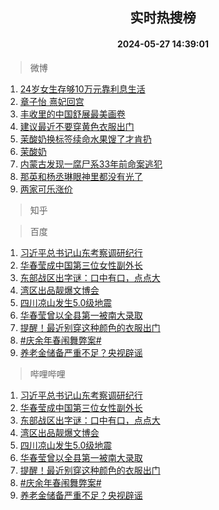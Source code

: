 <div align="center"><h2>实时热搜榜</h2><h4>2024-05-27 14:39:01</h4></div>

> 微博  

1. [24岁女生存够10万元靠利息生活](https://s.weibo.com/weibo?q=%2324%E5%B2%81%E5%A5%B3%E7%94%9F%E5%AD%98%E5%A4%9F10%E4%B8%87%E5%85%83%E9%9D%A0%E5%88%A9%E6%81%AF%E7%94%9F%E6%B4%BB%23&t=31&band_rank=1&Refer=top)<br />
2. [章子怡 熹妃回宫](https://s.weibo.com/weibo?q=%E7%AB%A0%E5%AD%90%E6%80%A1%20%E7%86%B9%E5%A6%83%E5%9B%9E%E5%AE%AB&t=31&band_rank=2&Refer=top)<br />
3. [丰收里的中国舒展最美画卷](https://s.weibo.com/weibo?q=%23%E4%B8%B0%E6%94%B6%E9%87%8C%E7%9A%84%E4%B8%AD%E5%9B%BD%E8%88%92%E5%B1%95%E6%9C%80%E7%BE%8E%E7%94%BB%E5%8D%B7%23&t=31&band_rank=3&Refer=top)<br />
4. [建议最近不要穿黄色衣服出门](https://s.weibo.com/weibo?q=%23%E5%BB%BA%E8%AE%AE%E6%9C%80%E8%BF%91%E4%B8%8D%E8%A6%81%E7%A9%BF%E9%BB%84%E8%89%B2%E8%A1%A3%E6%9C%8D%E5%87%BA%E9%97%A8%23&t=31&band_rank=4&Refer=top)<br />
5. [茉酸奶换标签续命水果馊了才肯扔](https://s.weibo.com/weibo?q=%23%E8%8C%89%E9%85%B8%E5%A5%B6%E6%8D%A2%E6%A0%87%E7%AD%BE%E7%BB%AD%E5%91%BD%E6%B0%B4%E6%9E%9C%E9%A6%8A%E4%BA%86%E6%89%8D%E8%82%AF%E6%89%94%23&t=31&band_rank=5&Refer=top)<br />
6. [茉酸奶](https://s.weibo.com/weibo?q=%23%E8%8C%89%E9%85%B8%E5%A5%B6%23&t=31&band_rank=6&Refer=top)<br />
7. [内蒙古发现一腐尸系33年前命案逃犯](https://s.weibo.com/weibo?q=%23%E5%86%85%E8%92%99%E5%8F%A4%E5%8F%91%E7%8E%B0%E4%B8%80%E8%85%90%E5%B0%B8%E7%B3%BB33%E5%B9%B4%E5%89%8D%E5%91%BD%E6%A1%88%E9%80%83%E7%8A%AF%23&t=31&band_rank=7&Refer=top)<br />
8. [那英和杨丞琳眼神里都没有光了](https://s.weibo.com/weibo?q=%23%E9%82%A3%E8%8B%B1%E5%92%8C%E6%9D%A8%E4%B8%9E%E7%90%B3%E7%9C%BC%E7%A5%9E%E9%87%8C%E9%83%BD%E6%B2%A1%E6%9C%89%E5%85%89%E4%BA%86%23&t=31&band_rank=8&Refer=top)<br />
9. [两家可乐涨价](https://s.weibo.com/weibo?q=%23%E4%B8%A4%E5%AE%B6%E5%8F%AF%E4%B9%90%E6%B6%A8%E4%BB%B7%23&t=31&band_rank=9&Refer=top)<br />

> 知乎  


> 百度  

1. [习近平总书记山东考察调研纪行](https://www.baidu.com/s?wd=%E4%B9%A0%E8%BF%91%E5%B9%B3%E6%80%BB%E4%B9%A6%E8%AE%B0%E5%B1%B1%E4%B8%9C%E8%80%83%E5%AF%9F%E8%B0%83%E7%A0%94%E7%BA%AA%E8%A1%8C&sa=fyb_news&rsv_dl=fyb_news)<br />
2. [华春莹成中国第三位女性副外长](https://www.baidu.com/s?wd=%E5%8D%8E%E6%98%A5%E8%8E%B9%E6%88%90%E4%B8%AD%E5%9B%BD%E7%AC%AC%E4%B8%89%E4%BD%8D%E5%A5%B3%E6%80%A7%E5%89%AF%E5%A4%96%E9%95%BF&sa=fyb_news&rsv_dl=fyb_news)<br />
3. [东部战区出字谜：口中有口，点点大](https://www.baidu.com/s?wd=%E4%B8%9C%E9%83%A8%E6%88%98%E5%8C%BA%E5%87%BA%E5%AD%97%E8%B0%9C%EF%BC%9A%E5%8F%A3%E4%B8%AD%E6%9C%89%E5%8F%A3%EF%BC%8C%E7%82%B9%E7%82%B9%E5%A4%A7&sa=fyb_news&rsv_dl=fyb_news)<br />
4. [湾区出品靓爆文博会](https://www.baidu.com/s?wd=%E6%B9%BE%E5%8C%BA%E5%87%BA%E5%93%81%E9%9D%93%E7%88%86%E6%96%87%E5%8D%9A%E4%BC%9A&sa=fyb_news&rsv_dl=fyb_news)<br />
5. [四川凉山发生5.0级地震](https://www.baidu.com/s?wd=%E5%9B%9B%E5%B7%9D%E5%87%89%E5%B1%B1%E5%8F%91%E7%94%9F5.0%E7%BA%A7%E5%9C%B0%E9%9C%87&sa=fyb_news&rsv_dl=fyb_news)<br />
6. [华春莹曾以全县第一被南大录取](https://www.baidu.com/s?wd=%E5%8D%8E%E6%98%A5%E8%8E%B9%E6%9B%BE%E4%BB%A5%E5%85%A8%E5%8E%BF%E7%AC%AC%E4%B8%80%E8%A2%AB%E5%8D%97%E5%A4%A7%E5%BD%95%E5%8F%96&sa=fyb_news&rsv_dl=fyb_news)<br />
7. [提醒！最近别穿这种颜色的衣服出门](https://www.baidu.com/s?wd=%E6%8F%90%E9%86%92%EF%BC%81%E6%9C%80%E8%BF%91%E5%88%AB%E7%A9%BF%E8%BF%99%E7%A7%8D%E9%A2%9C%E8%89%B2%E7%9A%84%E8%A1%A3%E6%9C%8D%E5%87%BA%E9%97%A8&sa=fyb_news&rsv_dl=fyb_news)<br />
8. [#庆余年春闱舞弊案#](https://www.baidu.com/s?wd=%23%E5%BA%86%E4%BD%99%E5%B9%B4%E6%98%A5%E9%97%B1%E8%88%9E%E5%BC%8A%E6%A1%88%23&sa=fyb_news&rsv_dl=fyb_news)<br />
9. [养老金储备严重不足？央视辟谣](https://www.baidu.com/s?wd=%E5%85%BB%E8%80%81%E9%87%91%E5%82%A8%E5%A4%87%E4%B8%A5%E9%87%8D%E4%B8%8D%E8%B6%B3%EF%BC%9F%E5%A4%AE%E8%A7%86%E8%BE%9F%E8%B0%A3&sa=fyb_news&rsv_dl=fyb_news)<br />

> 哔哩哔哩  

1. [习近平总书记山东考察调研纪行](https://www.baidu.com/s?wd=%E4%B9%A0%E8%BF%91%E5%B9%B3%E6%80%BB%E4%B9%A6%E8%AE%B0%E5%B1%B1%E4%B8%9C%E8%80%83%E5%AF%9F%E8%B0%83%E7%A0%94%E7%BA%AA%E8%A1%8C&sa=fyb_news&rsv_dl=fyb_news)<br />
2. [华春莹成中国第三位女性副外长](https://www.baidu.com/s?wd=%E5%8D%8E%E6%98%A5%E8%8E%B9%E6%88%90%E4%B8%AD%E5%9B%BD%E7%AC%AC%E4%B8%89%E4%BD%8D%E5%A5%B3%E6%80%A7%E5%89%AF%E5%A4%96%E9%95%BF&sa=fyb_news&rsv_dl=fyb_news)<br />
3. [东部战区出字谜：口中有口，点点大](https://www.baidu.com/s?wd=%E4%B8%9C%E9%83%A8%E6%88%98%E5%8C%BA%E5%87%BA%E5%AD%97%E8%B0%9C%EF%BC%9A%E5%8F%A3%E4%B8%AD%E6%9C%89%E5%8F%A3%EF%BC%8C%E7%82%B9%E7%82%B9%E5%A4%A7&sa=fyb_news&rsv_dl=fyb_news)<br />
4. [湾区出品靓爆文博会](https://www.baidu.com/s?wd=%E6%B9%BE%E5%8C%BA%E5%87%BA%E5%93%81%E9%9D%93%E7%88%86%E6%96%87%E5%8D%9A%E4%BC%9A&sa=fyb_news&rsv_dl=fyb_news)<br />
5. [四川凉山发生5.0级地震](https://www.baidu.com/s?wd=%E5%9B%9B%E5%B7%9D%E5%87%89%E5%B1%B1%E5%8F%91%E7%94%9F5.0%E7%BA%A7%E5%9C%B0%E9%9C%87&sa=fyb_news&rsv_dl=fyb_news)<br />
6. [华春莹曾以全县第一被南大录取](https://www.baidu.com/s?wd=%E5%8D%8E%E6%98%A5%E8%8E%B9%E6%9B%BE%E4%BB%A5%E5%85%A8%E5%8E%BF%E7%AC%AC%E4%B8%80%E8%A2%AB%E5%8D%97%E5%A4%A7%E5%BD%95%E5%8F%96&sa=fyb_news&rsv_dl=fyb_news)<br />
7. [提醒！最近别穿这种颜色的衣服出门](https://www.baidu.com/s?wd=%E6%8F%90%E9%86%92%EF%BC%81%E6%9C%80%E8%BF%91%E5%88%AB%E7%A9%BF%E8%BF%99%E7%A7%8D%E9%A2%9C%E8%89%B2%E7%9A%84%E8%A1%A3%E6%9C%8D%E5%87%BA%E9%97%A8&sa=fyb_news&rsv_dl=fyb_news)<br />
8. [#庆余年春闱舞弊案#](https://www.baidu.com/s?wd=%23%E5%BA%86%E4%BD%99%E5%B9%B4%E6%98%A5%E9%97%B1%E8%88%9E%E5%BC%8A%E6%A1%88%23&sa=fyb_news&rsv_dl=fyb_news)<br />
9. [养老金储备严重不足？央视辟谣](https://www.baidu.com/s?wd=%E5%85%BB%E8%80%81%E9%87%91%E5%82%A8%E5%A4%87%E4%B8%A5%E9%87%8D%E4%B8%8D%E8%B6%B3%EF%BC%9F%E5%A4%AE%E8%A7%86%E8%BE%9F%E8%B0%A3&sa=fyb_news&rsv_dl=fyb_news)<br />

